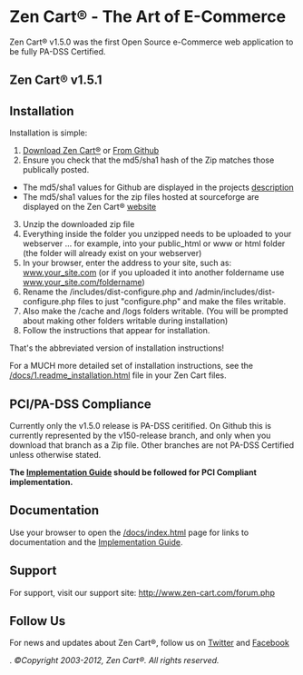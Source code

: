 Zen Cart&reg; - The Art of E-Commerce
===============

Zen Cart&reg; v1.5.0 was the first Open Source e-Commerce web application to be fully PA-DSS Certified.


Zen Cart&reg; v1.5.1
---------------

Installation
------------

Installation is simple:

1. [Download Zen Cart&reg;](http://sourceforge.net/projects/zencart/files) or [From Github](https://github.com/zencart/zc-v15/zipball/master)
2. Ensure you check that the md5/sha1 hash of the Zip matches those publically posted.
  * The md5/sha1 values for Github are displayed in the projects [description](https://github.com/zencart/zc-v15)
  * The md5/sha1 values for the zip files hosted at sourceforge are displayed on the Zen Cart&reg; [website](http://www.zen-cart.com/)
3. Unzip the downloaded zip file 
4. Everything inside the folder you unzipped needs to be uploaded to your webserver … for example, into your public_html or www or html folder (the folder will already exist on your webserver)
5. In your browser, enter the address to your site, such as: www.your_site.com (or if you uploaded it into another foldername use www.your_site.com/foldername)
6. Rename the /includes/dist-configure.php and /admin/includes/dist-configure.php files to just "configure.php" and make the files writable.
7. Also make the /cache and /logs folders writable. (You will be prompted about making other folders writable during installation)
8. Follow the instructions that appear for installation. 

That's the abbreviated version of installation instructions!

For a MUCH more detailed set of installation instructions, see the [/docs/1.readme_installation.html](http://www.zen-cart.net/docs/1.readme_installation.html) file in your Zen Cart files.

PCI/PA-DSS Compliance
--------------
Currently only the v1.5.0 release is PA-DSS ceritified. On Github this is currently represented by the v150-release branch, and only when you download that branch as a Zip file.
Other branches are not PA-DSS Certified unless otherwise stated.
 
__The [Implementation Guide](http://www.zen-cart.net/docs/implementation-guide.pdf) should be followed for PCI Compliant implementation.__

Documentation
-------------
Use your browser to open the [/docs/index.html](http://www.zen-cart.net/docs/index.html) page for links to documentation and the [Implementation Guide](http://www.zen-cart.net/docs/implementation-guide.pdf).


Support
-------
For support, visit our support site: http://www.zen-cart.com/forum.php

Follow Us
---------
For news and updates about Zen Cart&reg;, follow us on [Twitter](http://twitter.com/zencart) and [Facebook](http://facebook.com/zencart)


.
*&copy;Copyright 2003-2012, Zen Cart&reg;. All rights reserved.*


